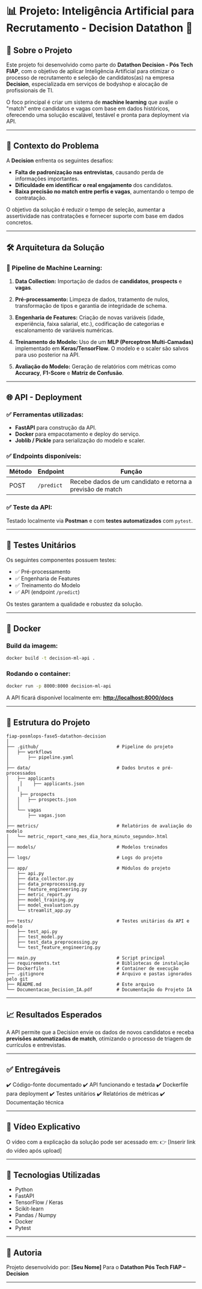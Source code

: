 # 📊 Projeto: Inteligência Artificial para Recrutamento - Decision Datathon 🚀

## 📍 Sobre o Projeto

Este projeto foi desenvolvido como parte do **Datathon Decision - Pós Tech FIAP**, com o objetivo de aplicar Inteligência Artificial para otimizar o processo de recrutamento e seleção de candidatos(as) na empresa **Decision**, especializada em serviços de bodyshop e alocação de profissionais de TI.

O foco principal é criar um sistema de **machine learning** que avalie o "match" entre candidatos e vagas com base em dados históricos, oferecendo uma solução escalável, testável e pronta para deployment via API.

---

## 🏢 Contexto do Problema

A **Decision** enfrenta os seguintes desafios:

* **Falta de padronização nas entrevistas**, causando perda de informações importantes.
* **Dificuldade em identificar o real engajamento** dos candidatos.
* **Baixa precisão no match entre perfis e vagas**, aumentando o tempo de contratação.

O objetivo da solução é reduzir o tempo de seleção, aumentar a assertividade nas contratações e fornecer suporte com base em dados concretos.

---

## 🛠️ Arquitetura da Solução

### 📌 Pipeline de Machine Learning:

1. **Data Collection:**
   Importação de dados de **candidatos**, **prospects** e **vagas**.

2. **Pré-processamento:**
   Limpeza de dados, tratamento de nulos, transformação de tipos e garantia de integridade de schema.

3. **Engenharia de Features:**
   Criação de novas variáveis (idade, experiência, faixa salarial, etc.), codificação de categorias e escalonamento de variáveis numéricas.

4. **Treinamento do Modelo:**
   Uso de um **MLP (Perceptron Multi-Camadas)** implementado em **Keras/TensorFlow**.
   O modelo e o scaler são salvos para uso posterior na API.

5. **Avaliação do Modelo:**
   Geração de relatórios com métricas como **Accuracy**, **F1-Score** e **Matriz de Confusão**.

---

## 🌐 API - Deployment

### ✅ Ferramentas utilizadas:

* **FastAPI** para construção da API.
* **Docker** para empacotamento e deploy do serviço.
* **Joblib / Pickle** para serialização do modelo e scaler.

### ✅ Endpoints disponíveis:

| Método | Endpoint   | Função                                                     |
| ------ | ---------- | ---------------------------------------------------------- |
| POST   | `/predict` | Recebe dados de um candidato e retorna a previsão de match |

### ✅ Teste da API:

Testado localmente via **Postman** e com **testes automatizados** com `pytest`.

---

## 🧪 Testes Unitários

Os seguintes componentes possuem testes:

* ✅ Pré-processamento
* ✅ Engenharia de Features
* ✅ Treinamento do Modelo
* ✅ API (endpoint `/predict`)

Os testes garantem a qualidade e robustez da solução.

---

## 🐳 Docker

### Build da imagem:

```bash
docker build -t decision-ml-api .
```

### Rodando o container:

```bash
docker run -p 8000:8000 decision-ml-api
```

A API ficará disponível localmente em:
**[http://localhost:8000/docs](http://localhost:8000/docs)**

---

## 📂 Estrutura do Projeto

```
fiap-posmlops-fase5-datathon-decision
│
├── .github/                             # Pipeline do projeto
│   ├── workflows
│       ├── pipeline.yaml                
│
├── data/                                # Dados brutos e pré-processados
│   ├── applicants
│	 │	  ├── applicants.json
│   │
│	 ├── prospects
│   │   ├── prospects.json
│   │
│   └── vagas
│       ├── vagas.json
│
├── metrics/                             # Relatórios de avaliação do modelo
│   └── metric_report_<ano_mes_dia_hora_minuto_segundo>.html
│
├── models/                              # Modelos treinados
│
├── logs/                                # Logs do projeto
│   
├── app/                                 # Módulos do projeto
│   ├── api.py
│   ├── data_collector.py
│   ├── data_preprocessing.py
│   ├── feature_engineering.py
│   ├── metric_report.py
│   ├── model_training.py
│   ├── model_evaluation.py
│   └── streamlit_app.py
│
├── tests/                               # Testes unitários da API e modelo
│   ├── test_api.py                      
│   ├── test_model.py 
│   ├── test_data_preprocessing.py
│   └── test_feature_engineering.py                   
│
├── main.py                              # Script principal
├── requirements.txt                     # Bibliotecas de instalação
├── Dockerfile                           # Container de execução
├── .gitignore                           # Arquivo e pastas ignorados pelo git
├── README.md                            # Este arquivo
└── Documentacao_Decision_IA.pdf         # Documentação do Projeto IA
```

---

## 📈 Resultados Esperados

A API permite que a Decision envie os dados de novos candidatos e receba **previsões automatizadas de match**, otimizando o processo de triagem de currículos e entrevistas.

---

## ✅ Entregáveis

✔️ Código-fonte documentado
✔️ API funcionando e testada
✔️ Dockerfile para deployment
✔️ Testes unitários
✔️ Relatórios de métricas
✔️ Documentação técnica

---

## 🎥 Vídeo Explicativo

O vídeo com a explicação da solução pode ser acessado em:
👉 \[Inserir link do vídeo após upload]

---

## 🚀 Tecnologias Utilizadas

* Python
* FastAPI
* TensorFlow / Keras
* Scikit-learn
* Pandas / Numpy
* Docker
* Pytest

---

## 📌 Autoria

Projeto desenvolvido por:
**\[Seu Nome]**
Para o **Datathon Pós Tech FIAP – Decision**

---

